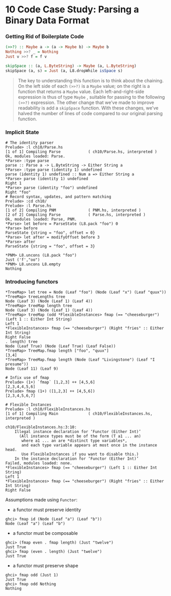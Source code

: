 # 10 Code Case Study: Parsing a Binary Data Format

### Getting Rid of Boilerplate Code
```hs
(>>?) :: Maybe a -> (a -> Maybe b) -> Maybe b
Nothing >>? _ = Nothing
Just v >>? f = f v

skipSpace :: (a, L.ByteString) -> Maybe (a, L.ByteString)
skipSpace (a, s) = Just (a, L8.dropWhile isSpace s)
```

> The key to understanding this function is to think about the chaining. On the left side of each `(>>?)` is a `Maybe` value; on the right is a function that returns a `Maybe` value. Each left-and-right-side expression is thus of type `Maybe` , suitable for passing to the following `(>>?)` expression.
> The other change that we’ve made to improve readability is add a `skipSpace` function. With these changes, we’ve halved the number of lines of code compared to our original parsing function.

### Implicit State

```
# The identity parser
Prelude> :l ch10/Parse.hs 
[1 of 1] Compiling Parse            ( ch10/Parse.hs, interpreted )
Ok, modules loaded: Parse.
*Parse> :type parse
parse :: Parse a -> L.ByteString -> Either String a
*Parse> :type parse (identity 1) undefined
parse (identity 1) undefined :: Num a => Either String a
*Parse> parse (identity 1) undefined
Right 1
*Parse> parse (identity "foo") undefined
Right "foo"
# Record syntax, updates, and pattern matching
Prelude> :cd ch10/
Prelude> :l Parse.hs 
[1 of 2] Compiling PNM              ( PNM.hs, interpreted )
[2 of 2] Compiling Parse            ( Parse.hs, interpreted )
Ok, modules loaded: Parse, PNM.
*Parse> let before = ParseState (L8.pack "foo") 0
*Parse> before
ParseState {string = "foo", offset = 0}
*Parse> let after = modifyOffset before 3
*Parse> after
ParseState {string = "foo", offset = 3}

*PNM> L8.uncons (L8.pack "foo")
Just ('f',"oo")
*PNM> L8.uncons L8.empty
Nothing
```

### Introducing functors
```
*TreeMap> let tree = Node (Leaf "foo") (Node (Leaf "x") (Leaf "quux"))
*TreeMap> treeLengths tree
Node (Leaf 3) (Node (Leaf 1) (Leaf 4))
*TreeMap> treeMap length tree
Node (Leaf 3) (Node (Leaf 1) (Leaf 4))
*TreeMap> treeMap (odd *FlexibleInstances> fmap (== "cheeseburger") (Left 1 :: Either Int String)
Left 1
*FlexibleInstances> fmap (== "cheeseburger") (Right "fries" :: Either Int String)
Right False
. length) tree
Node (Leaf True) (Node (Leaf True) (Leaf False))
*TreeMap> TreeMap.fmap length ["foo", "quux"]
[3,4]
*TreeMap> TreeMap.fmap length (Node (Leaf "Livingstone") (Leaf "I presume"))
Node (Leaf 11) (Leaf 9)

# Infix use of fmap
Prelude> (1+) `fmap` [1,2,3] ++ [4,5,6]
[2,3,4,4,5,6]
Prelude> fmap (1+) ([1,2,3] ++ [4,5,6])
[2,3,4,5,6,7]

# Flexible Instances
Prelude> :l ch10/FlexibleInstances.hs 
[1 of 1] Compiling Main             ( ch10/FlexibleInstances.hs, interpreted )

ch10/FlexibleInstances.hs:3:10:
    Illegal instance declaration for ‘Functor (Either Int)’
      (All instance types must be of the form (T a1 ... an)
       where a1 ... an are *distinct type variables*,
       and each type variable appears at most once in the instance head.
       Use FlexibleInstances if you want to disable this.)
    In the instance declaration for ‘Functor (Either Int)’
Failed, modules loaded: none.
*FlexibleInstances> fmap (== "cheeseburger") (Left 1 :: Either Int String)
Left 1
*FlexibleInstances> fmap (== "cheeseburger") (Right "fries" :: Either Int String)
Right False
```

Assumptions made using `Functor`:

- a functor must preserve identity
```
ghci> fmap id (Node (Leaf "a") (Leaf "b"))
Node (Leaf "a") (Leaf "b")
```

- a functor must be composable
```
ghci> (fmap even . fmap length) (Just "twelve")
Just True
ghci> fmap (even . length) (Just "twelve")
Just True
```

- a functor must preserve shape
```
ghci> fmap odd (Just 1)
Just True
ghci> fmap odd Nothing
Nothing
```